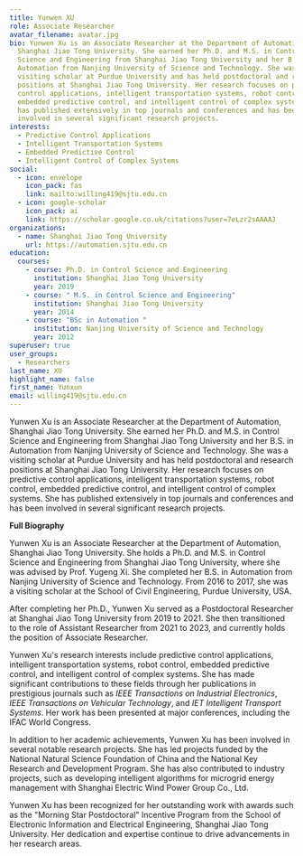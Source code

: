```yaml
---
title: Yunwen XU
role: Associate Researcher
avatar_filename: avatar.jpg
bio: Yunwen Xu is an Associate Researcher at the Department of Automation,
  Shanghai Jiao Tong University. She earned her Ph.D. and M.S. in Control
  Science and Engineering from Shanghai Jiao Tong University and her B.S. in
  Automation from Nanjing University of Science and Technology. She was a
  visiting scholar at Purdue University and has held postdoctoral and research
  positions at Shanghai Jiao Tong University. Her research focuses on predictive
  control applications, intelligent transportation systems, robot control,
  embedded predictive control, and intelligent control of complex systems. She
  has published extensively in top journals and conferences and has been
  involved in several significant research projects.
interests:
  - Predictive Control Applications
  - Intelligent Transportation Systems
  - Embedded Predictive Control
  - Intelligent Control of Complex Systems
social:
  - icon: envelope
    icon_pack: fas
    link: mailto:willing419@sjtu.edu.cn
  - icon: google-scholar
    icon_pack: ai
    link: https://scholar.google.co.uk/citations?user=7eLzr2sAAAAJ
organizations:
  - name: Shanghai Jiao Tong University
    url: https://automation.sjtu.edu.cn
education:
  courses:
    - course: Ph.D. in Control Science and Engineering
      institution: Shanghai Jiao Tong University
      year: 2019
    - course: " M.S. in Control Science and Engineering"
      institution: Shanghai Jiao Tong University
      year: 2014
    - course: "BSc in Automation "
      institution: Nanjing University of Science and Technology
      year: 2012
superuser: true
user_groups:
  - Researchers
last_name: XU
highlight_name: false
first_name: Yunxun
email: willing419@sjtu.edu.cn
---
```

Yunwen Xu is an Associate Researcher at the Department of Automation, Shanghai Jiao Tong University. She earned her Ph.D. and M.S. in Control Science and Engineering from Shanghai Jiao Tong University and her B.S. in Automation from Nanjing University of Science and Technology. She was a visiting scholar at Purdue University and has held postdoctoral and research positions at Shanghai Jiao Tong University. Her research focuses on predictive control applications, intelligent transportation systems, robot control, embedded predictive control, and intelligent control of complex systems. She has published extensively in top journals and conferences and has been involved in several significant research projects.

**Full Biography**

Yunwen Xu is an Associate Researcher at the Department of Automation, Shanghai Jiao Tong University. She holds a Ph.D. and M.S. in Control Science and Engineering from Shanghai Jiao Tong University, where she was advised by Prof. Yugeng Xi. She completed her B.S. in Automation from Nanjing University of Science and Technology. From 2016 to 2017, she was a visiting scholar at the School of Civil Engineering, Purdue University, USA.

After completing her Ph.D., Yunwen Xu served as a Postdoctoral Researcher at Shanghai Jiao Tong University from 2019 to 2021. She then transitioned to the role of Assistant Researcher from 2021 to 2023, and currently holds the position of Associate Researcher.

Yunwen Xu's research interests include predictive control applications, intelligent transportation systems, robot control, embedded predictive control, and intelligent control of complex systems. She has made significant contributions to these fields through her publications in prestigious journals such as *IEEE Transactions on Industrial Electronics*, *IEEE Transactions on Vehicular Technology*, and *IET Intelligent Transport Systems*. Her work has been presented at major conferences, including the IFAC World Congress.

In addition to her academic achievements, Yunwen Xu has been involved in several notable research projects. She has led projects funded by the National Natural Science Foundation of China and the National Key Research and Development Program. She has also contributed to industry projects, such as developing intelligent algorithms for microgrid energy management with Shanghai Electric Wind Power Group Co., Ltd.

Yunwen Xu has been recognized for her outstanding work with awards such as the "Morning Star Postdoctoral" Incentive Program from the School of Electronic Information and Electrical Engineering, Shanghai Jiao Tong University. Her dedication and expertise continue to drive advancements in her research areas.
